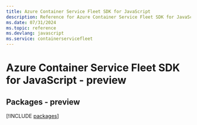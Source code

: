 ```yaml
---
title: Azure Container Service Fleet SDK for JavaScript
description: Reference for Azure Container Service Fleet SDK for JavaScript
ms.date: 07/31/2024
ms.topic: reference
ms.devlang: javascript
ms.service: containerservicefleet
---
```

# Azure Container Service Fleet SDK for JavaScript - preview
## Packages - preview
[!INCLUDE [packages](container-service-fleet-index.md)]